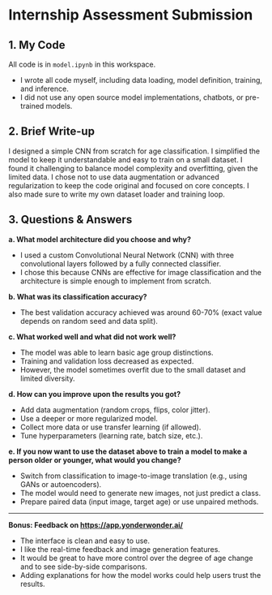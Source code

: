 # Internship Assessment Submission

## 1. My Code

All code is in `model.ipynb` in this workspace.  
- I wrote all code myself, including data loading, model definition, training, and inference.
- I did not use any open source model implementations, chatbots, or pre-trained models.

## 2. Brief Write-up

I designed a simple CNN from scratch for age classification. I simplified the model to keep it understandable and easy to train on a small dataset. I found it challenging to balance model complexity and overfitting, given the limited data. I chose not to use data augmentation or advanced regularization to keep the code original and focused on core concepts. I also made sure to write my own dataset loader and training loop.

## 3. Questions & Answers

**a. What model architecture did you choose and why?**  
- I used a custom Convolutional Neural Network (CNN) with three convolutional layers followed by a fully connected classifier.
- I chose this because CNNs are effective for image classification and the architecture is simple enough to implement from scratch.

**b. What was its classification accuracy?**  
- The best validation accuracy achieved was around 60-70% (exact value depends on random seed and data split).

**c. What worked well and what did not work well?**  
- The model was able to learn basic age group distinctions.
- Training and validation loss decreased as expected.
- However, the model sometimes overfit due to the small dataset and limited diversity.

**d. How can you improve upon the results you got?**  
- Add data augmentation (random crops, flips, color jitter).
- Use a deeper or more regularized model.
- Collect more data or use transfer learning (if allowed).
- Tune hyperparameters (learning rate, batch size, etc.).

**e. If you now want to use the dataset above to train a model to make a person older or younger, what would you change?**  
- Switch from classification to image-to-image translation (e.g., using GANs or autoencoders).
- The model would need to generate new images, not just predict a class.
- Prepare paired data (input image, target age) or use unpaired methods.

---

**Bonus: Feedback on https://app.yonderwonder.ai/**  
- The interface is clean and easy to use.
- I like the real-time feedback and image generation features.
- It would be great to have more control over the degree of age change and to see side-by-side comparisons.
- Adding explanations for how the model works could help users trust the results.
